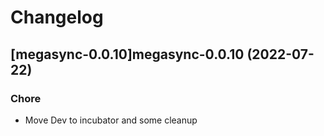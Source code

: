 # Changelog



## [megasync-0.0.10]megasync-0.0.10 (2022-07-22)

### Chore

- Move Dev to incubator and some cleanup
  
  
